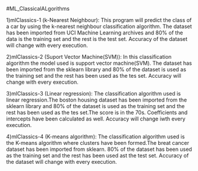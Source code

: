 #ML_ClassicalALgorithms

1)mlClassics-1 (k-Nearest Neighbour):
This program will predict the class of a car by using the k-nearest neighbour classification algorithm. The dataset has been imported from UCI Machine Learning archives and 80% of the data is the training set and the rest is the test set. Accuracy of the dataset will change with every execution.

2)mlClassics-2 (Suport Vector Machine(SVM)):
In this classification algorithm the model used is support vector machine(SVM). The dataset has been imported from the sklearn library and 80% of the dataset is used as the training set and the rest has been used as the tes set. Accuracy will change with every execution.

3)mlClassics-3 (Linear regression):
The classification algorithm used is linear regression.The boston housing dataset has been imported from the sklearn library and 80% of the dataset is used as the training set and the rest has been used as the tes set.The score is in the 70s. Coefficients and intercepts have been calculated as well. Accuracy will change iwth every execution.

4)mlClassics-4 (K-means algorithm):
The classification algorithm used is the K-means algorithm where clusters have been formed.The breat cancer dataset has been imported from sklearn. 80% of the dataset has been used as the training set and the rest has been used ast the test set. Accuracy of the dataset will change with every execution.
